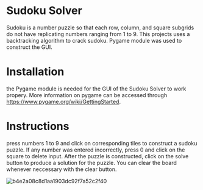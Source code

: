 # Sudoku Solver
Sudoku is a number puzzle so that each row, column, and square subgrids do not have replicating numbers ranging from 1 to 9. This projects uses a backtracking algorithm to crack sudoku. Pygame module was used to construct the GUI.

# Installation
the Pygame module is needed for the GUI of the Sudoku Solver to work propery.
More information on pygame can be accessed through https://www.pygame.org/wiki/GettingStarted.

# Instructions
press numbers 1 to 9 and click on corresponding tiles to construct a sudoku puzzle. If any number was entered incorrectly, press 0 and click on the square to delete input. After the puzzle is constructed, click on the solve button to produce a solution for the puzzle. You can clear the board whenever neccessary with the clear button.

![b4e2a08c8d1aa1903dc92f7a52c2f40](https://user-images.githubusercontent.com/54945640/73872675-1947a080-488b-11ea-983a-4c23f0d6253d.png)



